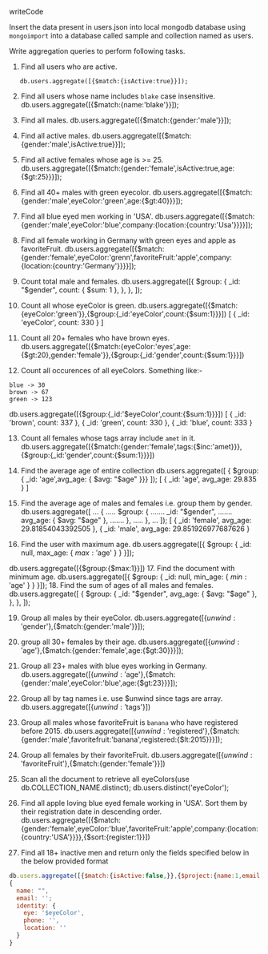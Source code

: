 writeCode

Insert the data present in users.json into local mongodb database using `mongoimport` into a database called sample and collection named as users.

Write aggregation queries to perform following tasks.

1. Find all users who are active.
```
   db.users.aggregate([{$match:{isActive:true}}]);
```
2. Find all users whose name includes `blake` case insensitive.
   db.users.aggregate([{$match:{name:'blake'}}]);

3. Find all males.
   db.users.aggregate([{$match:{gender:'male'}}]);
4. Find all active males.
   db.users.aggregate([{$match:{gender:'male',isActive:true}}]);

5. Find all active females whose age is >= 25.
   db.users.aggregate([{$match:{gender:'female',isActive:true,age:{$gt:25}}}]);

6. Find all 40+ males with green eyecolor.
   db.users.aggregate([{$match:{gender:'male',eyeColor:'green',age:{$gt:40}}}]);

7. Find all blue eyed men working in 'USA'.
   db.users.aggregate([{$match:{gender:'male',eyeColor:'blue',company:{location:{country:'Usa'}}}}]);

8. Find all female working in Germany with green eyes and apple as favoriteFruit.
   db.users.aggregate([{$match:{gender:'female',eyeColor:'grenn',favoriteFruit:'apple',company:{location:{country:'Germany'}}}}]);

9. Count total male and females.
   db.users.aggregate([{ $group: {
   _id: "$gender",
   count: { $sum: 1 },
   },
   },
   ]);

10. Count all whose eyeColor is green.
    db.users.aggregate([{$match:{eyeColor:'green'}},{$group:{_id:'eyeColor',count:{$sum:1}}}])
    [ { _id: 'eyeColor', count: 330 } ]

11. Count all 20+ females who have brown eyes.
    db.users.aggregate([{$match:{eyeColor:'eyes',age:{$gt:20},gender:'female'}},{$group:{_id:'gender',count:{$sum:1}}}])
12. Count all occurences of all eyeColors.
    Something like:-

```
blue -> 30
brown -> 67
green -> 123
```

db.users.aggregate([{$group:{_id:'$eyeColor',count:{$sum:1}}}])
[
{ \_id: 'brown', count: 337 },
{ \_id: 'green', count: 330 },
{ \_id: 'blue', count: 333 }

13. Count all females whose tags array include `amet` in it.
    db.users.aggregate([{$match:{gender:'female',tags:{$inc:'amet}}},{$group:{_id:'gender',count:{$sum:1}}}])

14. Find the average age of entire collection
    db.users.aggregate([ { $group: { _id: 'age',avg_age: { $avg: "$age" }}} ]);
    [ { _id: 'age', avg_age: 29.835 } ]

15. Find the average age of males and females i.e. group them by gender.
    db.users.aggregate([
    ... {
    ..... $group: {
    ....... _id: "$gender",
    ....... avg_age: { $avg: "$age" },
    ....... },
    ..... },
    ... ]);
    [
    { \_id: 'female', avg_age: 29.81854043392505 },
    { \_id: 'male', avg_age: 29.851926977687626 }

16. Find the user with maximum age.
    db.users.aggregate([{ $group: { _id: null, max_age: { $max: '$age' } } }]);

db.users.aggregate([{$group:{$max:1}}]) 17. Find the document with minimum age.
db.users.aggregate([{ $group: { _id: null, min_age: { $min: '$age' } } }]); 18. Find the sum of ages of all males and females.
db.users.aggregate([
{
$group: {
_id: "$gender",
avg_age: { $avg: "$age" },
},
},
]);

19. Group all males by their eyeColor.
    db.users.aggregate([{$unwind:'$gender'},{$match:{gender:'male'}}]);
20. group all 30+ females by their age.
    db.users.aggregate([{$unwind:'$age'},{$match:{gender:'female',age:{$gt:30}}}]);
21. Group all 23+ males with blue eyes working in Germany.
    db.users.aggregate([{$unwind:'$age'},{$match:{gender:'male',eyeColor:'blue',age:{$gt:23}}}]);
22. Group all by tag names i.e. use \$unwind since tags are array.
    db.users.aggregate([{$unwind:'$tags'}])
23. Group all males whose favoriteFruit is `banana` who have registered before 2015.
    db.users.aggregate([{$unwind:'$registered'},{$match:{gender:'male',favoritefruit:'banana',registered:{$lt:2015}}}]);
24. Group all females by their favoriteFruit.
    db.users.aggregate([{$unwind:'$favoriteFruit'},{$match:{gender:'female'}}])

25. Scan all the document to retrieve all eyeColors(use db.COLLECTION_NAME.distinct);
    db.users.distinct('eyeColor');
26. Find all apple loving blue eyed female working in 'USA'. Sort them by their registration date in descending order.
    db.users.aggregate([{$match:{gender:'female',eyeColor:'blue',favoriteFruit:'apple',company:{location:{country:'USA'}}}},{$sort:{register:1}}])

27. Find all 18+ inactive men and return only the fields specified below in the below provided format

```js
db.users.aggregate([{$match:{isActive:false,}},{$project:{name:1,email:1,identity:{eye:'$eyeColor',phone:'$company.phone',location:'$company.location.country'}}}])
{
  name: "",
  email: '';
  identity: {
    eye: '$eyeColor',
    phone: '',
    location: ''
  }
}
```
